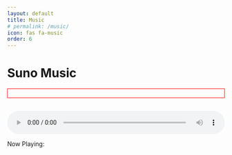 ```yaml
---
layout: default
title: Music
# permalink: /music/
icon: fas fa-music  
order: 6
---
```


<h1>Suno Music</h1>

<div id="debug-area"></div>  <div id="music-list"></div>

<div id="audio-player-container">
  <audio id="audio-player" controls></audio>
  <p>Now Playing: <span id="current-song-title"></span></p>
</div>


<script>
  const debugArea = document.getElementById("debug-area");

  fetch("/suno/songs.json")
    .then((response) => {
      debugArea.innerHTML += "<p>Fetch response status: " + response.status + "</p>"; // Check fetch status
      return response.json();
    })
    .then((songs) => {
      debugArea.innerHTML += "<p>Songs data: " + JSON.stringify(songs) + "</p>"; // Check songs data

      const musicList = document.getElementById("music-list");
      const audioPlayer = document.getElementById("audio-player");
      const currentSongTitle = document.getElementById("current-song-title");

      songs.forEach((song) => {
        debugArea.innerHTML += "<p>Processing song: " + JSON.stringify(song) + "</p>"; // Check each song

        const songItem = document.createElement("div");
        songItem.classList.add("song-item");

        const image = document.createElement("img");
        image.src = song.image;
        image.classList.add("song-image");
        songItem.appendChild(image);

        const title = document.createElement("span");
        title.textContent = song.title;
        songItem.appendChild(title);

        songItem.addEventListener("click", () => {
          audioPlayer.src = song.url;
          audioPlayer.play();
          currentSongTitle.textContent = song.title;
        });

        musicList.appendChild(songItem);
      });
    })
    .catch((error) => {
      debugArea.innerHTML += "<p>Fetch error: " + error + "</p>"; // Check for fetch errors
    });
</script>
<style>
  #music-list {
    display: flex;
    flex-wrap: wrap;
    justify-content: center; /* Center song items horizontally */
  }

  .song-item {
    display: flex;
    flex-direction: column;
    align-items: center;
    padding: 10px;
    margin: 5px;
    cursor: pointer;
    text-align: center;
    width: 200px; /* Set a base width for song items */
  }

  .song-image {
    width: 150px;
    height: 150px;
    margin-bottom: 5px;
  }

  #audio-player-container {
    margin-top: 20px;
    width: 100%; /* Make the player take full width */
  }

  audio {
    width: 100%; /* Make the audio element take full width of its container */
  }

  #debug-area {
    border: 1px solid red;
    padding: 10px;
    margin-bottom: 10px;
    font-size: 12px;
  }

  @media (max-width: 600px) {
    .song-item {
      width: 150px; /* Adjust width for smaller screens */
    }

    .song-image {
      width: 100px; /* Adjust image size for smaller screens */
      height: 100px;
    }
  }
</style>
